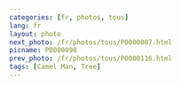 ```yaml
---
categories: [fr, photos, tous]
lang: fr
layout: photo
next_photo: /fr/photos/tous/P0000087.html
picname: P0000098
prev_photo: /fr/photos/tous/P0000116.html
tags: [Camel Man, Tree]
---
```

